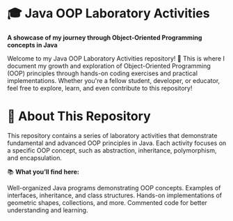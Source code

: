 # 🎓 Java OOP Laboratory Activities

   **A showcase of my journey through Object-Oriented Programming concepts in Java**

Welcome to my Java OOP Laboratory Activities repository! 🚀 This is where I document my growth and exploration of Object-Oriented Programming (OOP) principles through hands-on coding exercises and practical implementations. Whether you're a fellow student, developer, or educator, feel free to explore, learn, and even contribute to this repository!



# 🌟 About This Repository

This repository contains a series of laboratory activities that demonstrate fundamental and advanced OOP principles in Java. Each activity focuses on a specific OOP concept, such as abstraction, inheritance, polymorphism, and encapsulation.

📚 **What you’ll find here:**

Well-organized Java programs demonstrating OOP concepts.
Examples of interfaces, inheritance, and class structures.
Hands-on implementations of geometric shapes, collections, and more.
Commented code for better understanding and learning.
